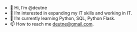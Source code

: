 - 👋 Hi, I’m @deutne
- 👀 I’m interested in expanding my IT skills and working in IT.
- 🌱 I’m currently learning Python, SQL, Python Flask.
- 📫 How to reach me deutne@gmail.com.

<!---
deutne/deutne is a ✨ special ✨ repository because its `README.md` (this file) appears on your GitHub profile.
You can click the Preview link to take a look at your changes.
--->
